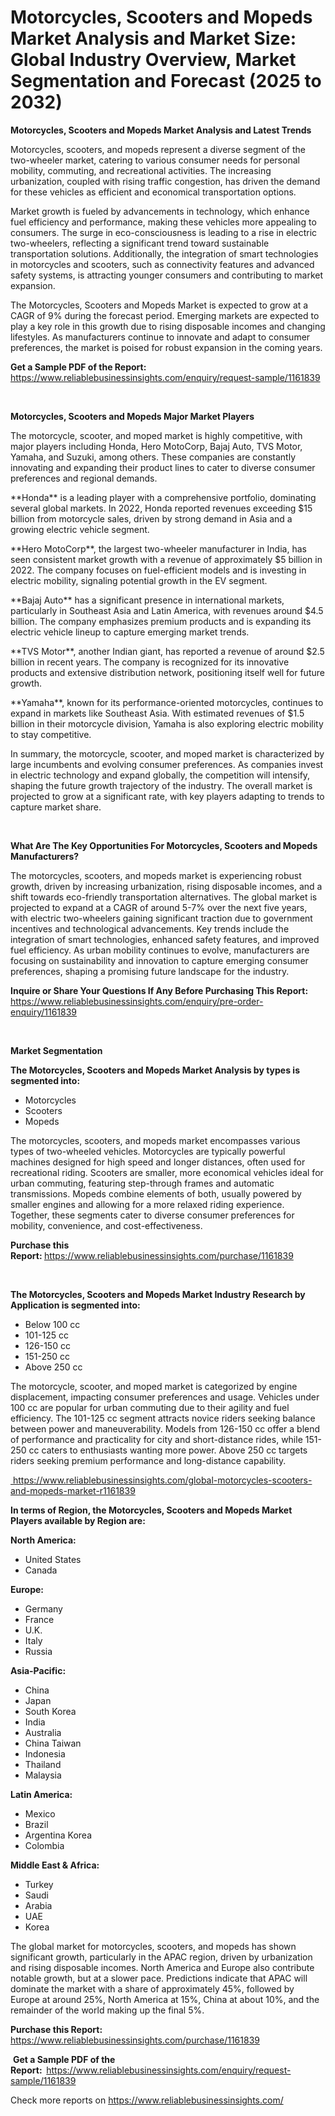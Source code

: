 <p><h1>Motorcycles, Scooters and Mopeds Market Analysis and Market Size: Global Industry Overview, Market Segmentation and Forecast (2025 to 2032)</h1></p><p><strong>Motorcycles, Scooters and Mopeds Market Analysis and Latest Trends</strong></p>
<p><p>Motorcycles, scooters, and mopeds represent a diverse segment of the two-wheeler market, catering to various consumer needs for personal mobility, commuting, and recreational activities. The increasing urbanization, coupled with rising traffic congestion, has driven the demand for these vehicles as efficient and economical transportation options. </p><p>Market growth is fueled by advancements in technology, which enhance fuel efficiency and performance, making these vehicles more appealing to consumers. The surge in eco-consciousness is leading to a rise in electric two-wheelers, reflecting a significant trend toward sustainable transportation solutions. Additionally, the integration of smart technologies in motorcycles and scooters, such as connectivity features and advanced safety systems, is attracting younger consumers and contributing to market expansion.</p><p>The Motorcycles, Scooters and Mopeds Market is expected to grow at a CAGR of 9% during the forecast period. Emerging markets are expected to play a key role in this growth due to rising disposable incomes and changing lifestyles. As manufacturers continue to innovate and adapt to consumer preferences, the market is poised for robust expansion in the coming years.</p></p>
<p><strong>Get a Sample PDF of the Report:&nbsp;</strong> <a href="https://www.reliablebusinessinsights.com/enquiry/request-sample/1161839?utm_campaign=2253&utm_medium=2&utm_source=Github&utm_content=ia&utm_term=24032025&utm_id=motorcycles-scooters-and-mopeds">https://www.reliablebusinessinsights.com/enquiry/request-sample/1161839</a></p>
<p>&nbsp;</p>
<p><strong>Motorcycles, Scooters and Mopeds Major Market Players</strong></p>
<p><p>The motorcycle, scooter, and moped market is highly competitive, with major players including Honda, Hero MotoCorp, Bajaj Auto, TVS Motor, Yamaha, and Suzuki, among others. These companies are constantly innovating and expanding their product lines to cater to diverse consumer preferences and regional demands.</p><p>**Honda** is a leading player with a comprehensive portfolio, dominating several global markets. In 2022, Honda reported revenues exceeding $15 billion from motorcycle sales, driven by strong demand in Asia and a growing electric vehicle segment.</p><p>**Hero MotoCorp**, the largest two-wheeler manufacturer in India, has seen consistent market growth with a revenue of approximately $5 billion in 2022. The company focuses on fuel-efficient models and is investing in electric mobility, signaling potential growth in the EV segment.</p><p>**Bajaj Auto** has a significant presence in international markets, particularly in Southeast Asia and Latin America, with revenues around $4.5 billion. The company emphasizes premium products and is expanding its electric vehicle lineup to capture emerging market trends.</p><p>**TVS Motor**, another Indian giant, has reported a revenue of around $2.5 billion in recent years. The company is recognized for its innovative products and extensive distribution network, positioning itself well for future growth.</p><p>**Yamaha**, known for its performance-oriented motorcycles, continues to expand in markets like Southeast Asia. With estimated revenues of $1.5 billion in their motorcycle division, Yamaha is also exploring electric mobility to stay competitive.</p><p>In summary, the motorcycle, scooter, and moped market is characterized by large incumbents and evolving consumer preferences. As companies invest in electric technology and expand globally, the competition will intensify, shaping the future growth trajectory of the industry. The overall market is projected to grow at a significant rate, with key players adapting to trends to capture market share.</p></p>
<p>&nbsp;</p>
<p><strong>What Are The Key Opportunities For Motorcycles, Scooters and Mopeds Manufacturers?</strong></p>
<p><p>The motorcycles, scooters, and mopeds market is experiencing robust growth, driven by increasing urbanization, rising disposable incomes, and a shift towards eco-friendly transportation alternatives. The global market is projected to expand at a CAGR of around 5-7% over the next five years, with electric two-wheelers gaining significant traction due to government incentives and technological advancements. Key trends include the integration of smart technologies, enhanced safety features, and improved fuel efficiency. As urban mobility continues to evolve, manufacturers are focusing on sustainability and innovation to capture emerging consumer preferences, shaping a promising future landscape for the industry.</p></p>
<p><strong>Inquire or Share Your Questions If Any Before Purchasing This Report:</strong> <a href="https://www.reliablebusinessinsights.com/enquiry/pre-order-enquiry/1161839?utm_campaign=2253&utm_medium=2&utm_source=Github&utm_content=ia&utm_term=24032025&utm_id=motorcycles-scooters-and-mopeds">https://www.reliablebusinessinsights.com/enquiry/pre-order-enquiry/1161839</a></p>
<p>&nbsp;</p>
<p><strong>Market Segmentation</strong></p>
<p><strong>The Motorcycles, Scooters and Mopeds Market Analysis by types is segmented into:</strong></p>
<p><ul><li>Motorcycles</li><li>Scooters</li><li>Mopeds</li></ul></p>
<p><p>The motorcycles, scooters, and mopeds market encompasses various types of two-wheeled vehicles. Motorcycles are typically powerful machines designed for high speed and longer distances, often used for recreational riding. Scooters are smaller, more economical vehicles ideal for urban commuting, featuring step-through frames and automatic transmissions. Mopeds combine elements of both, usually powered by smaller engines and allowing for a more relaxed riding experience. Together, these segments cater to diverse consumer preferences for mobility, convenience, and cost-effectiveness.</p></p>
<p><strong>Purchase this Report:&nbsp;</strong><a href="https://www.reliablebusinessinsights.com/purchase/1161839?utm_campaign=2253&utm_medium=2&utm_source=Github&utm_content=ia&utm_term=24032025&utm_id=motorcycles-scooters-and-mopeds">https://www.reliablebusinessinsights.com/purchase/1161839</a></p>
<p>&nbsp;</p>
<p><strong>The Motorcycles, Scooters and Mopeds Market Industry Research by Application is segmented into:</strong></p>
<p><ul><li>Below 100 cc</li><li>101-125 cc</li><li>126-150 cc</li><li>151-250 cc</li><li>Above 250 cc</li></ul></p>
<p><p>The motorcycle, scooter, and moped market is categorized by engine displacement, impacting consumer preferences and usage. Vehicles under 100 cc are popular for urban commuting due to their agility and fuel efficiency. The 101-125 cc segment attracts novice riders seeking balance between power and maneuverability. Models from 126-150 cc offer a blend of performance and practicality for city and short-distance rides, while 151-250 cc caters to enthusiasts wanting more power. Above 250 cc targets riders seeking premium performance and long-distance capability.</p></p>
<p><a href="https://www.reliablebusinessinsights.com/global-motorcycles-scooters-and-mopeds-market-r1161839?utm_campaign=2253&utm_medium=2&utm_source=Github&utm_content=ia&utm_term=24032025&utm_id=motorcycles-scooters-and-mopeds">&nbsp;https://www.reliablebusinessinsights.com/global-motorcycles-scooters-and-mopeds-market-r1161839</a></p>
<p><strong>In terms of Region, the Motorcycles, Scooters and Mopeds Market Players available by Region are:</strong></p>
<p>
    <p> <strong> North America: </strong>
        <ul>
            <li>United States</li>
            <li>Canada</li>
        </ul>
        </p> 
    <p> <strong> Europe: </strong>
        <ul>
            <li>Germany</li>
            <li>France</li>
            <li>U.K.</li>
            <li>Italy</li>
            <li>Russia</li>
        </ul>
        </p> 
    <p> <strong> Asia-Pacific: </strong>
        <ul>
            <li>China</li>
            <li>Japan</li>
            <li>South Korea</li>
            <li>India</li>
            <li>Australia</li>
            <li>China Taiwan</li>
            <li>Indonesia</li>
            <li>Thailand</li>
            <li>Malaysia</li>
        </ul>
        </p> 
    <p> <strong> Latin America: </strong>
        <ul>
            <li>Mexico</li>
            <li>Brazil</li>
            <li>Argentina Korea</li>
            <li>Colombia</li>
        </ul>
        </p> 
    <p> <strong> Middle East & Africa: </strong>
        <ul>
            <li>Turkey</li>
            <li>Saudi</li>
            <li>Arabia</li>
            <li>UAE</li>
            <li>Korea</li>
        </ul>
    </p>
    </p>
<p><p>The global market for motorcycles, scooters, and mopeds has shown significant growth, particularly in the APAC region, driven by urbanization and rising disposable incomes. North America and Europe also contribute notable growth, but at a slower pace. Predictions indicate that APAC will dominate the market with a share of approximately 45%, followed by Europe at around 25%, North America at 15%, China at about 10%, and the remainder of the world making up the final 5%.</p></p>
<p><strong>Purchase this Report: </strong><a href="https://www.reliablebusinessinsights.com/purchase/1161839?utm_campaign=2253&utm_medium=2&utm_source=Github&utm_content=ia&utm_term=24032025&utm_id=motorcycles-scooters-and-mopeds">https://www.reliablebusinessinsights.com/purchase/1161839</a></p>
<p>&nbsp;<strong>Get a Sample PDF of the Report:&nbsp;&nbsp;</strong><a href="https://www.reliablebusinessinsights.com/enquiry/request-sample/1161839?utm_campaign=2253&utm_medium=2&utm_source=Github&utm_content=ia&utm_term=24032025&utm_id=motorcycles-scooters-and-mopeds">https://www.reliablebusinessinsights.com/enquiry/request-sample/1161839</a></p>
<p><strong></strong></p>
<p>Check more reports on <a href="https://www.reliablebusinessinsights.com/?utm_campaign=2253&utm_medium=2&utm_source=Github&utm_content=ia&utm_term=24032025&utm_id=motorcycles-scooters-and-mopeds">https://www.reliablebusinessinsights.com/</a></p>